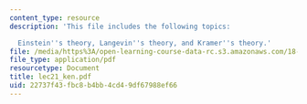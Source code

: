 ```yaml
---
content_type: resource
description: 'This file includes the following topics:

  Einstein''s theory, Langevin''s theory, and Kramer''s theory.'
file: /media/https%3A/open-learning-course-data-rc.s3.amazonaws.com/18-366-random-walks-and-diffusion-fall-2006/22737f43fbc8b4bb4cd49df67988ef66_lec21_ken.pdf
file_type: application/pdf
resourcetype: Document
title: lec21_ken.pdf
uid: 22737f43-fbc8-b4bb-4cd4-9df67988ef66
---
```

